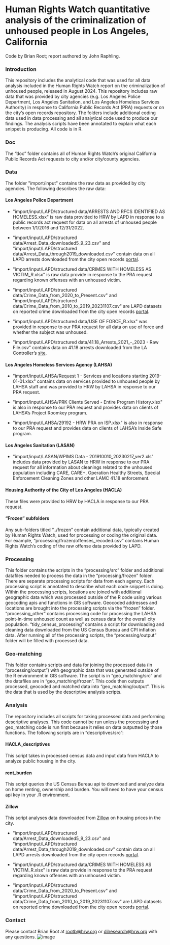 # Human Rights Watch quantitative analysis of the criminalization of unhoused people in Los Angeles, California

Code by Brian Root; report authored by John Raphling.

### Introduction
This repository includes the analytical code that was used for all data analysis included in the Human Rights Watch report on the criminalization of unhoused people, released in August 2024. This repository includes raw data that was provided by city agencies (e.g. Los Angeles Police Department, Los Angeles Sanitation, and Los Angeles Homeless Services Authority) in response to California Public Records Act (PRA) requests or on the city’s open records repository.  The folders include additional coding data used in data processing and all analytical code used to produce our findings. The analysis scripts have been annotated to explain what each snippet is producing. All code is in R.

### Doc
The “doc” folder contains all of Human Rights Watch’s original California Public Records Act requests to city and/or city/county agencies.

### Data
The folder "import/input" contains the raw data as provided by city agencies. The following describes the raw data:
#### Los Angeles Police Department
- "import/input/LAPD/structured data/ARRESTS AND RFCS IDENTIFIED AS HOMELESS.xlsx" is raw data provided to HRW by LAPD in response to a public records act request for data on all arrests of unhoused people between 1/1/2016 and 12/31/2022.

- "import/input/LAPD/structured data/Arrest_Data_downloaded5_9_23.csv" and "import/input/LAPD/structured data/Arrest_Data_through2019_downloaded.csv" contain data on all LAPD arrests downloaded from the city open records [portal]( https://data.lacity.org/).

- "import/input/LAPD/structured data/CRIMES WITH HOMELESS AS VICTIM_R.xlsx" is raw data provide in response to the PRA request regarding known offenses with an unhoused victim.

-   "import/input/LAPD/structured data/Crime_Data_from_2020_to_Present.csv" and "import/input/LAPD/structured data/Crime_Data_from_2010_to_2019_20231107.csv" are LAPD datasets on reported crime downloaded from the city open records [portal]( https://data.lacity.org/).

-   "import/input/LAPD/structured data/USE OF FORCE_R.xlsx" was provided in response to our PRA request for all data on use of force and whether the subject was unhoused.

-   "import/input/LAPD/structured data/41.18_Arrests_2021_-_2023 - Raw File.csv" contains data on 41.18 arrests downloaded from the LA Controller’s [site]( https://controller.lacity.gov/landings/4118).

#### Los Angeles Homeless Services Agency (LAHSA)

- "import/input/LAHSA/Request 1 - Services and locations starting 2019-01-01.xlsx" contains data on services provided to unhoused people by LAHSA staff and was provided to HRW by LAHSA in response to our PRA request.

- "import/input/LAHSA/PRK Clients Served - Entire Program History.xlsx" is also in response to our PRA request and provides data on clients of LAHSA’s Project Roomkey program.

- "import/input/LAHSA/29192 - HRW PRA on ISP.xlsx" is also in response to our PRA request and provides data on clients of LAHSA’s Inside Safe program.

#### Los Angeles Sanitation (LASAN)

- "import/input/LASAN/WPIMS Data - 201910010_20230217_ver2.xls" includes data provided by LASAN to HRW in response to our PRA request for all information about cleanings related to the unhoused population including CARE, CARE+, Operation Healthy Streets, Special Enforcement Cleaning Zones and other LAMC 41.18 enforcement.


#### Housing Authority of the City of Los Angeles (HACLA)

These files were provided to HRW by HACLA in response to our PRA request.


#### “Frozen” subfolders
Any sub-folders titled “../frozen” contain additional data, typically created by Human Rights Watch, used for processing or coding the original data. For example, “processing/frozen/offenses_recoded.csv” contains Human Rights Watch’s coding of the raw offense data provided by LAPD. 

### Processing

This folder contains the scripts in the “processing/src” folder and additional datafiles needed to process the data in the “processing/frozen” folder. There are separate processing scripts for data from each agency. Each processing script is annotated to describe what each code snippet is doing. Within the processing scripts, locations are joined with additional geographic data which was processed outside of the R code using various geocoding apis and functions in GIS software. Geocoded addresses and locations are brought into the processing scripts via the “frozen” folder.
“processing_other” contains processing code for processing the LAHSA point-in-time unhoused count as well as census data for the overall city population.
“tidy_census_processing” contains a script for downloading and cleaning data downloaded from the US Census Bureau and CPI inflation data.
After running all of the processing scripts, the “processing/output” folder will be filled with processed data.

### Geo-matching

This folder contains scripts and data for joining the processed data (in “processing/output”) with geographic data that was generated outside of the R environment in GIS software. The script is in “geo_matching/src” and the datafiles are in “geo_matching/frozen”.  This code then outputs processed, geocoded and matched data into “geo_matching/output”. This is the data that is used by the descriptive analysis scripts.

### Analysis
The repository includes all scripts for taking processed data and performing descriptive analyses. This code cannot be run unless the processing and geo_matching code is run first because it relies on data outputted by those functions. The following scripts are in “descriptives/src”:

#### HACLA_descriptives
This script takes in processed census data and input data from HACLA to analyze public housing in the city. 

#### rent_burden

This script queries the US Census Bureau api to download and analyze data on home renting, ownership and burden. You will need to have your census api key in your .R environment.


#### Zillow
This script analyses data downloaded from [Zillow]( https://www.zillow.com/research/data/) on housing prices in the city.

- "import/input/LAPD/structured data/Arrest_Data_downloaded5_9_23.csv" and "import/input/LAPD/structured data/Arrest_Data_through2019_downloaded.csv" contain data on all LAPD arrests downloaded from the city open records [portal]( https://data.lacity.org/).

- "import/input/LAPD/structured data/CRIMES WITH HOMELESS AS VICTIM_R.xlsx" is raw data provide in response to the PRA request regarding known offenses with an unhoused victim.

-   "import/input/LAPD/structured data/Crime_Data_from_2020_to_Present.csv" and "import/input/LAPD/structured data/Crime_Data_from_2010_to_2019_20231107.csv" are LAPD datasets on reported crime downloaded from the city open records [portal]( https://data.lacity.org/).


### Contact
Please contact Brian Root at rootb@hrw.org or dilresearch@hrw.org with any questions.
![image](https://github.com/brianroot/test/assets/6944960/54c3562c-95b3-4f49-89fe-c638acf7b19e)
